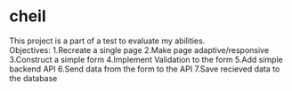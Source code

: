 # cheil

This project is a part of a test to evaluate my abilities.<br />
Objectives:
  1.Recreate a single page
  2.Make page adaptive/responsive
  3.Construct a simple form
  4.Implement Validation to the form
  5.Add simple backend API
  6.Send data from the form to the API
  7.Save recieved data to the database
